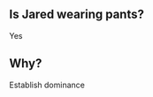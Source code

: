 ## Is Jared wearing pants?
Yes

## Why?
Establish dominance

<!-- ## Why?
He's got to have some semblance of getting ready for the day. -->
